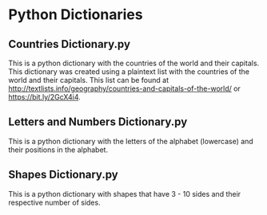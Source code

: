 # Python Dictionaries

## Countries Dictionary.py
This is a python dictionary with the countries of the world and their capitals. This dictionary was created using a plaintext list with the countries of the world and their capitals. This list can be found at http://textlists.info/geography/countries-and-capitals-of-the-world/ or https://bit.ly/2GcX4i4.

## Letters and Numbers Dictionary.py
This is a python dictionary with the letters of the alphabet (lowercase) and their positions in the alphabet.

## Shapes Dictionary.py
This is a python dictionary with shapes that have 3 - 10 sides and their respective number of sides.







